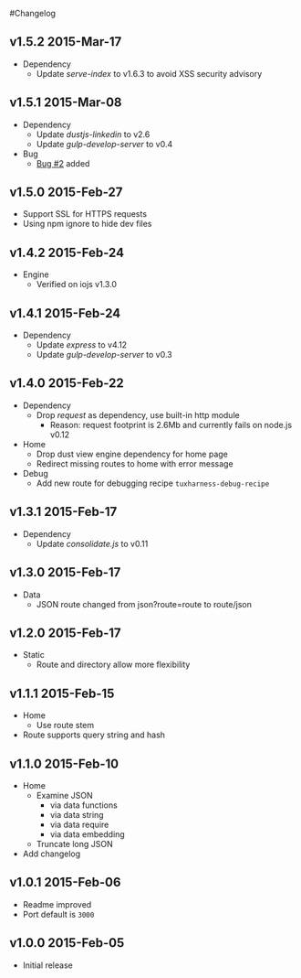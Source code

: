 #Changelog
## v1.5.2 2015-Mar-17
* Dependency
	* Update *serve-index* to v1.6.3 to avoid XSS security advisory

## v1.5.1 2015-Mar-08
* Dependency
	* Update *dustjs-linkedin* to v2.6
	* Update *gulp-develop-server* to v0.4
* Bug
	* [Bug #2](issues/2) added

## v1.5.0 2015-Feb-27
* Support SSL for HTTPS requests
* Using npm ignore to hide dev files

## v1.4.2 2015-Feb-24
* Engine
	* Verified on iojs v1.3.0

## v1.4.1 2015-Feb-24
* Dependency
	* Update *express* to v4.12
	* Update *gulp-develop-server* to v0.3

## v1.4.0 2015-Feb-22
* Dependency
	* Drop *request* as dependency, use built-in http module
		* Reason: request footprint is 2.6Mb and currently fails on node.js v0.12
* Home
	* Drop dust view engine dependency for home page
	* Redirect missing routes to home with error message
* Debug
	* Add new route for debugging recipe `tuxharness-debug-recipe`

## v1.3.1 2015-Feb-17
* Dependency
	* Update *consolidate.js* to v0.11

## v1.3.0 2015-Feb-17
* Data
	* JSON route changed from json?route=route to route/json

## v1.2.0 2015-Feb-17
* Static
	* Route and directory allow more flexibility

## v1.1.1 2015-Feb-15
* Home
	* Use route stem
* Route supports query string and hash

## v1.1.0 2015-Feb-10
* Home
	* Examine JSON
		* via data functions
		* via data string
		* via data require
		* via data embedding
	* Truncate long JSON
* Add changelog	

## v1.0.1 2015-Feb-06
* Readme improved
* Port default is `3000`

## v1.0.0 2015-Feb-05
* Initial release

